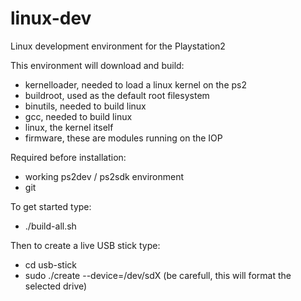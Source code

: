 # linux-dev
Linux development environment for the Playstation2

This environment will download and build:
- kernelloader, needed to load a linux kernel on the ps2
- buildroot, used as the default root filesystem
- binutils, needed to build linux
- gcc, needed to build linux
- linux, the kernel itself
- firmware, these are modules running on the IOP

Required before installation:
- working ps2dev / ps2sdk environment
- git

To get started type:
- ./build-all.sh

Then to create a live USB stick type:
- cd usb-stick
- sudo ./create --device=/dev/sdX (be carefull, this will format the selected drive)
